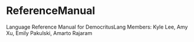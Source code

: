 # ReferenceManual
Language Reference Manual for DemocritusLang
    Members: Kyle Lee, Amy Xu, Emily Pakulski, Amarto Rajaram
